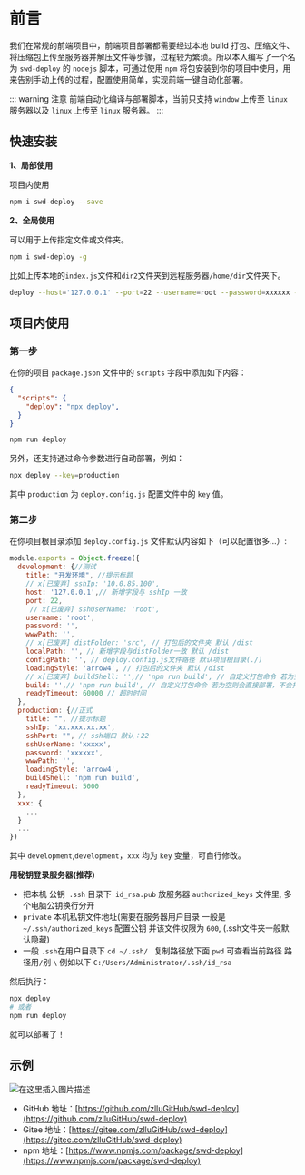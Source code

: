 # 前言
我们在常规的前端项目中，前端项目部署都需要经过本地 build 打包、压缩文件、将压缩包上传至服务器并解压文件等步骤，过程较为繁琐。所以本人编写了一个名为 `swd-deploy` 的 `nodejs` 脚本，可通过使用 `npm` 将包安装到你的项目中使用，用来告别手动上传的过程，配置使用简单，实现前端一键自动化部署。

::: warning 注意
前端自动化编译与部署脚本，当前只支持 `window` 上传至 `linux` 服务器以及 `linux` 上传至 `linux` 服务器。
:::

## 快速安装
**1、局部使用**

项目内使用
```bash
npm i swd-deploy --save
```

**2、全局使用**

可以用于上传指定文件或文件夹。
```bash
npm i swd-deploy -g
```
比如上传本地的`index.js`文件和`dir2`文件夹到远程服务器`/home/dir`文件夹下。
```bash
deploy --host='127.0.0.1' --port=22 --username=root --password=xxxxxx --localPath=/dir1/index.js,/dir2 --wwwPath=/home/dir
```

## 项目内使用 

### 第一步
在你的项目 `package.json` 文件中的 `scripts` 字段中添加如下内容：
```json
{
  "scripts": {
    "deploy": "npx deploy",
  }
}
```
```bash
npm run deploy
```
另外，还支持通过命令参数进行自动部署，例如：
```bash
npx deploy --key=production
```
其中 `production` 为 `deploy.config.js` 配置文件中的 `key` 值。


### 第二步
在你项目根目录添加 `deploy.config.js` 文件默认内容如下（可以配置很多...）:
```js
module.exports = Object.freeze({
  development: {//测试
    title: "开发环境", //提示标题
    // x[已废弃] sshIp: '10.0.85.100', 
    host: '127.0.0.1',// 新增字段与 sshIp 一致
    port: 22,
     // x[已废弃] sshUserName: 'root',
    username: 'root',
    password: '',
    wwwPath: '',
    // x[已废弃] distFolder: 'src', // 打包后的文件夹 默认 /dist
    localPath: '', // 新增字段与distFolder一致 默认 /dist
    configPath: '', // deploy.config.js文件路径 默认项目根目录(./)
    loadingStyle: 'arrow4', // 打包后的文件夹 默认 /dist
    // x[已废弃] buildShell: '',// 'npm run build', // 自定义打包命令 若为空则会直接部署，不会打包
    build: '',// 'npm run build', // 自定义打包命令 若为空则会直接部署，不会打包
    readyTimeout: 60000 // 超时时间
  },
  production: {//正式
    title: "", //提示标题
    sshIp: 'xx.xxx.xx.xx',
    sshPort: "", // ssh端口 默认：22
    sshUserName: 'xxxxx',
    password: 'xxxxxx',
    wwwPath: '',
    loadingStyle: 'arrow4',
    buildShell: 'npm run build',
    readyTimeout: 5000 
  },
  xxx: {
    ...
  }
  ...
})
```
其中 `development`,`development`，`xxx` 均为 `key` 变量，可自行修改。

**用秘钥登录服务器(推荐)**
* 把本机 公钥` .ssh` 目录下` id_rsa.pub` 放服务器 `authorized_keys` 文件里, 多个电脑公钥换行分开
* `private` 本机私钥文件地址(需要在服务器用户目录 一般是` ~/.ssh/authorized_keys` 配置公钥 并该文件权限为 `600`, (.ssh文件夹一般默认隐藏)
* 一般 `.ssh`在用户目录下  `cd ~/.ssh/ ` 复制路径放下面 `pwd` 可查看当前路径 路径用` / `别 `\` 例如以下 `C:/Users/Administrator/.ssh/id_rsa`

然后执行：
```bash
npx deploy
# 或者
npm run deploy
```
就可以部署了！
## 示例
![在这里插入图片描述](http://zhenglinglu.cn/artical/cli_20240419191642.png)
<!-- ![在这里插入图片描述](https://img-blog.csdnimg.cn/20210301090757518.png?x-oss-process=image/watermark,type_ZmFuZ3poZW5naGVpdGk,shadow_10,text_aHR0cHM6Ly9ibG9nLmNzZG4ubmV0L3dlaXhpbl80MzU4MTQxMQ==,size_16,color_FFFFFF,t_70) -->
- GitHub 地址：[https://github.com/zlluGitHub/swd-deploy](https://github.com/zlluGitHub/swd-deploy)
- Gitee 地址：[https://gitee.com/zlluGitHub/swd-deploy](https://gitee.com/zlluGitHub/swd-deploy)
- npm 地址：[https://www.npmjs.com/package/swd-deploy](https://www.npmjs.com/package/swd-deploy)